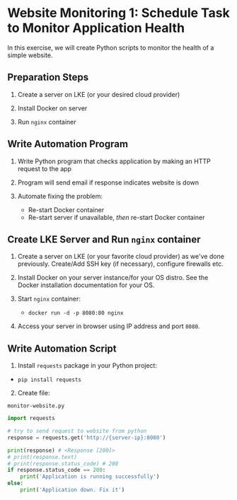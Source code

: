 # Website Monitoring 1: Schedule Task to Monitor Application Health

In this exercise, we will create Python scripts to monitor the health of a
simple website.

## Preparation Steps

1. Create a server on LKE (or your desired cloud provider)

2. Install Docker on server

3. Run `nginx` container

## Write Automation Program

1. Write Python program that checks application by making an HTTP request to the
   app

2. Program will send email if response indicates website is down

3. Automate fixing the problem:
   - Re-start Docker container
   - Re-start server if unavailable, _then_ re-start Docker container

## Create LKE Server and Run `nginx` container

1. Create a server on LKE (or your favorite cloud provider) as we've done
   previously. Create/Add SSH key (if necessary), configure firewalls etc.

2. Install Docker on your server instance/for your OS distro. See the Docker
   installation documentation for your OS.

3. Start `nginx` container:

   - `docker run -d -p 8080:80 nginx`

4. Access your server in browser using IP address and port `8080`.

## Write Automation Script

1. Install `requests` package in your Python project:

- `pip install requests`

2. Create file:

`monitor-website.py`

```python
import requests

# try to send request to website from python
response = requests.get('http://{server-ip}:8080')

print(response) # <Response [200]>
# print(response.text)
# print(response.status_code) # 200
if response.status_code == 200:
    print('Application is running successfully')
else:
    print('Application down. Fix it')
```
